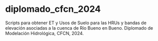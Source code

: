 # diplomado_cfcn_2024
Scripts para obtener ET y Usos de Suelo para las HRUs y bandas de elevación asociadas a la cuenca de Río Bueno en Bueno. Diplomado de Modelación Hidrológica, CFCN, 2024.
